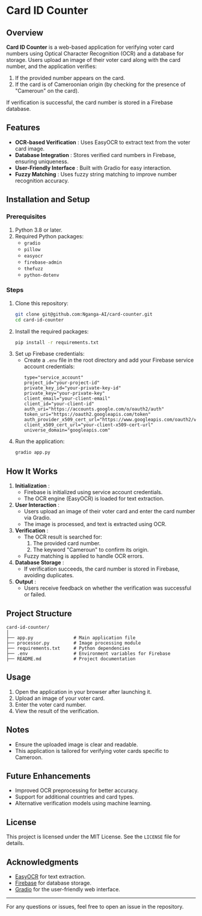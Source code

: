 # Card ID Counter

## Overview

**Card ID Counter** is a web-based application for verifying voter card numbers using Optical Character Recognition (OCR) and a database for storage. Users upload an image of their voter card along with the card number, and the application verifies:

1. If the provided number appears on the card.
2. If the card is of Cameroonian origin (by checking for the presence of "Cameroun" on the card).

If verification is successful, the card number is stored in a Firebase database.

## Features

* **OCR-based Verification** : Uses EasyOCR to extract text from the voter card image.
* **Database Integration** : Stores verified card numbers in Firebase, ensuring uniqueness.
* **User-Friendly Interface** : Built with Gradio for easy interaction.
* **Fuzzy Matching** : Uses fuzzy string matching to improve number recognition accuracy.

## Installation and Setup

### Prerequisites

1. Python 3.8 or later.
2. Required Python packages:
   * `gradio`
   * `pillow`
   * `easyocr`
   * `firebase-admin`
   * `thefuzz`
   * `python-dotenv`

### Steps

1. Clone this repository:
   ```bash
   git clone git@github.com:Nganga-AI/card-counter.git
   cd card-id-counter
   ```
2. Install the required packages:
   ```bash
   pip install -r requirements.txt
   ```
3. Set up Firebase credentials:
   * Create a `.env` file in the root directory and add your Firebase service account credentials:
     ```env
     type="service_account"
     project_id="your-project-id"
     private_key_id="your-private-key-id"
     private_key="your-private-key"
     client_email="your-client-email"
     client_id="your-client-id"
     auth_uri="https://accounts.google.com/o/oauth2/auth"
     token_uri="https://oauth2.googleapis.com/token"
     auth_provider_x509_cert_url="https://www.googleapis.com/oauth2/v1/certs"
     client_x509_cert_url="your-client-x509-cert-url"
     universe_domain="googleapis.com"
     ```
4. Run the application:
   ```bash
   gradio app.py
   ```

## How It Works

1. **Initialization** :
   * Firebase is initialized using service account credentials.
   * The OCR engine (EasyOCR) is loaded for text extraction.
2. **User Interaction** :
   * Users upload an image of their voter card and enter the card number via Gradio.
   * The image is processed, and text is extracted using OCR.
3. **Verification** :
   * The OCR result is searched for:
     1. The provided card number.
     2. The keyword "Cameroun" to confirm its origin.
   * Fuzzy matching is applied to handle OCR errors.
4. **Database Storage** :
   * If verification succeeds, the card number is stored in Firebase, avoiding duplicates.
5. **Output** :
   * Users receive feedback on whether the verification was successful or failed.

## Project Structure

```
card-id-counter/
│
├── app.py               # Main application file
├── processor.py         # Image processing module
├── requirements.txt     # Python dependencies
├── .env                 # Environment variables for Firebase
├── README.md            # Project documentation
```

## Usage

1. Open the application in your browser after launching it.
2. Upload an image of your voter card.
3. Enter the voter card number.
4. View the result of the verification.

## Notes

* Ensure the uploaded image is clear and readable.
* This application is tailored for verifying voter cards specific to Cameroon.

## Future Enhancements

* Improved OCR preprocessing for better accuracy.
* Support for additional countries and card types.
* Alternative verification models using machine learning.

## License

This project is licensed under the MIT License. See the `LICENSE` file for details.

## Acknowledgments

* [EasyOCR](https://www.jaided.ai/easyocr/) for text extraction.
* [Firebase](https://firebase.google.com/) for database storage.
* [Gradio](https://www.gradio.app/) for the user-friendly web interface.

---

For any questions or issues, feel free to open an issue in the repository.
